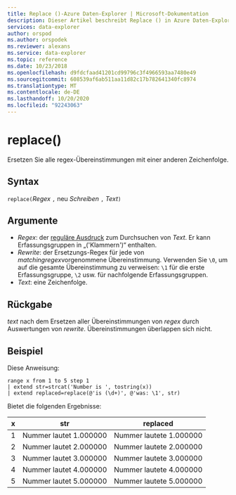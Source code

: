 ```yaml
---
title: Replace ()-Azure Daten-Explorer | Microsoft-Dokumentation
description: Dieser Artikel beschreibt Replace () in Azure Daten-Explorer.
services: data-explorer
author: orspod
ms.author: orspodek
ms.reviewer: alexans
ms.service: data-explorer
ms.topic: reference
ms.date: 10/23/2018
ms.openlocfilehash: d9fdcfaad41201cd99796c3f4966593aa7480e49
ms.sourcegitcommit: 608539af6ab511aa11d82c17b782641340fc8974
ms.translationtype: MT
ms.contentlocale: de-DE
ms.lasthandoff: 10/20/2020
ms.locfileid: "92243063"
---
```

# <a name="replace"></a>replace()

Ersetzen Sie alle regex-Übereinstimmungen mit einer anderen Zeichenfolge.

## <a name="syntax"></a>Syntax

`replace(`*Regex* `,` neu *Schreiben* `,` *Text*`)`

## <a name="arguments"></a>Argumente

* *Regex*: der [reguläre Ausdruck](https://github.com/google/re2/wiki/Syntax) zum Durchsuchen von *Text*. Er kann Erfassungsgruppen in „('Klammern')“ enthalten. 
* *Rewrite*: der Ersetzungs-Regex für jede von *matchingregex*vorgenommene Übereinstimmung. Verwenden Sie `\0`, um auf die gesamte Übereinstimmung zu verweisen: `\1` für die erste Erfassungsgruppe, `\2` usw. für nachfolgende Erfassungsgruppen.
* *Text*: eine Zeichenfolge.

## <a name="returns"></a>Rückgabe

*text* nach dem Ersetzen aller Übereinstimmungen von *regex* durch Auswertungen von *rewrite*. Übereinstimmungen überlappen sich nicht.

## <a name="example"></a>Beispiel

Diese Anweisung:

```kusto
range x from 1 to 5 step 1
| extend str=strcat('Number is ', tostring(x))
| extend replaced=replace(@'is (\d+)', @'was: \1', str)
```

Bietet die folgenden Ergebnisse:

| x    | str | replaced|
|---|---|---|
| 1    | Nummer lautet 1.000000  | Nummer lautete 1.000000|
| 2    | Nummer lautet 2.000000  | Nummer lautete 2.000000|
| 3    | Nummer lautet 3.000000  | Nummer lautete 3.000000|
| 4    | Nummer lautet 4.000000  | Nummer lautete 4.000000|
| 5    | Nummer lautet 5.000000  | Nummer lautete 5.000000|
 
